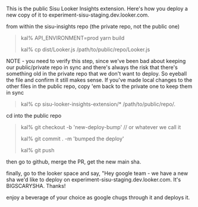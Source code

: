 This is the public Sisu Looker Insights extension. Here's how you deploy a new copy of it to experiment-sisu-staging.dev.looker.com.

from within the sisu-insights repo (the private repo, not the public one)
> 
>kal% API_ENVIRONMENT=prod yarn build
> 
>kal% cp dist/Looker.js /path/to/public/repo/Looker.js

NOTE - you need to verify this step, since we've been bad about keeping our public/private repo in sync and there's always
the risk that there's something old in the private repo that we don't want to deploy. So eyeball the file and confirm it 
still makes sense. If you've made local changes to the other files in the public repo, copy 'em back to the private one to
keep them in sync

>kal% cp sisu-looker-insights-extension/* /path/to/public/repo/.

cd into the public repo
 
>kal% git checkout -b 'new-deploy-bump' // or whatever we call it
> 
>kal% git commit . -m 'bumped the deploy'
> 
>kal% git push
> 
then go to github, merge the PR, get the new main sha.
 
finally, go to the looker space and say, "Hey google team - we have a new sha we'd like to deploy on experiment-sisu-staging.dev.looker.com. It's BIGSCARYSHA. Thanks!
 
enjoy a beverage of your choice as google chugs through it and deploys it.
